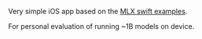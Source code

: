 Very simple iOS app based on the [MLX swift examples](https://github.com/ml-explore/mlx-swift-examples/tree/main).

For personal evaluation of running ~1B models on device.
